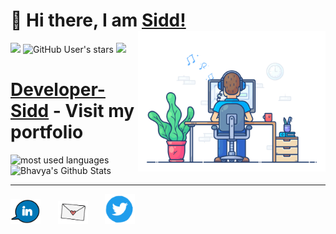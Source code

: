  <div>

# 👋 Hi there, I am <a href="https://Developersidd.com">Sidd!</a> <img align='right' src="focus-animation.gif" height="" width="300" alt="coding cat">

</div>

<div>

<!-- <img alt="GitHub followers" src="https://img.shields.io/github/followers/Developer-sidd?label=follow&logo=github&style=flat-square"> -->

![](https://img.shields.io/github/followers/Developer-sidd?label=follow&logo=github&style=flat-square)
![GitHub User's stars](https://img.shields.io/github/stars/Developer-sidd?label=%E2%AD%90GitHub%20stars&style=flat-square)
![](https://komarev.com/ghpvc/?username=Developer-sidd&style=flat-square&color=ff69b4)

</div>

# <h1><a href="https://Developersidd.com">Developer-Sidd</a> - Visit my portfolio</h1>

<p align="left">
<img src="https://github-readme-stats.vercel.app/api/top-langs?username=Developer-sidd&show_icons=true&locale=en&layout=compact&theme=radical" alt="most used languages" height=160 />
<img src="https://github-readme-stats.vercel.app/api?username=Developer-sidd&show_icons=true&theme=radical&layout=compact" alt="Bhavya's Github Stats" height=160 />
<p>

***



<p align="left">
<a href="https://www.linkedin.com/in/bhavya-tomar/"><img src="linkedin.gif" width="48"></a>&nbsp;&nbsp;&nbsp;&nbsp;&nbsp;&nbsp;
<a href="mailto:connect@developersidd.com"><img src="email.gif" width="48"></a>&nbsp;&nbsp;&nbsp;&nbsp;&nbsp;&nbsp;
<a href="https://twitter.com/SIDDHARTH_R007"><img src="twitter.gif" width="48"></a>&nbsp;&nbsp;&nbsp;&nbsp;&nbsp;&nbsp;

<!-- <p align="left">
<img src="/.github/icons/typescript.svg" width="60"/>
<img src="/.github/icons/react.png" width="60"/>
<img src="/.github/icons/nodejs.svg" width="60"/>
<img src="/.github/icons/nextjs.svg" width="60"/>
<img src="/.github/icons/sass.svg" width="60"/>
<img src="/.github/icons/expressjs.png" width="60"/>
<img src="/.github/icons/bash.svg" width="60"/>
<img src="/.github/icons/framer.png" width="60"/>
<img src="/.github/icons/mongodb.svg" width="60"/>
<img src="/.github/icons/materialui.svg" width="60"/>
<img src="/.github/icons/bootstrap.svg" width="60"/>
<img src="/.github/icons/vercel.svg" width="60"/>
<img src="/.github/icons/socketio.svg" width="60"/>
<img src="/.github/icons/redux.svg" width="60"/>
</p> -->
